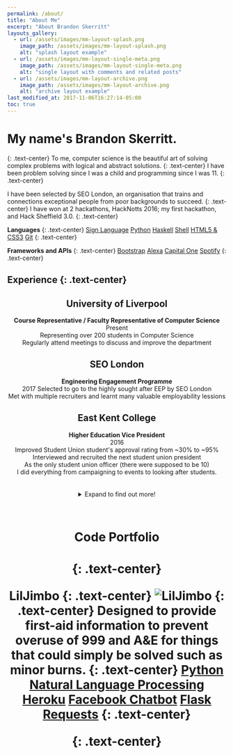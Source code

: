 ```yaml
---
permalink: /about/
title: "About Me"
excerpt: "About Brandon Skerritt"
layouts_gallery:
  - url: /assets/images/mm-layout-splash.png
    image_path: /assets/images/mm-layout-splash.png
    alt: "splash layout example"
  - url: /assets/images/mm-layout-single-meta.png
    image_path: /assets/images/mm-layout-single-meta.png
    alt: "single layout with comments and related posts"
  - url: /assets/images/mm-layout-archive.png
    image_path: /assets/images/mm-layout-archive.png
    alt: "archive layout example"
last_modified_at: 2017-11-06T16:27:14-05:00
toc: true
---
```

<style>
ul {
  list-style-position: inside;
}
</style>


<h1>My name's Brandon Skerritt.</h1>
{: .text-center}
To me, computer science is the beautiful art of solving complex problems with logical and abstract solutions.
{: .text-center}
I have been problem solving since I was a child and programming since I was 11.
{: .text-center}

I have been selected by SEO London, an organisation that trains and connections exceptional people from poor backgrounds to succeed.
{: .text-center}
I have won at 2 hackathons, HackNotts 2016; my first hackathon, and Hack Sheffield 3.0.
{: .text-center}

**Languages**
{: .text-center}
<a href="#" class="btn btn--primary">Sign Language</a>
<a href="#" class="btn btn--primary">Python</a>
<a href="#" class="btn btn--primary">Haskell</a>
<a href="#" class="btn btn--primary">Shell</a>
<a href="#" class="btn btn--primary">HTML5 & CSS3</a>
<a href="#" class="btn btn--primary">Git</a>
{: .text-center}



**Frameworks and APIs**
{: .text-center}
<a href="#" class="btn btn--primary">Bootstrap</a>
<a href="#" class="btn btn--primary">Alexa</a>
<a href="#" class="btn btn--primary">Capital One</a>
<a href="#" class="btn btn--primary">Spotify</a>
{: .text-center}

**Experience**
{: .text-center}  
---
<center>
<h2>University of Liverpool</h2>
<b>Course Representative / Faculty Representative of Computer Science</b><br>
Present <br>
Representing over 200 students in Computer Science<br>
Regularly attend meetings to discuss and improve the department
<br>

<h2>SEO London</h2>
<b>Engineering Engagement Programme</b><br>
2017
Selected to go to the highly sought after EEP by SEO London<br>
Met with multiple recruiters and learnt many valuable employability lessions
<br>

<h2>East Kent College</h2>
<b>Higher Education Vice President</b><br>
2016<br>
Improved Student Union student's approval rating from ~30% to ~95%<br>
Interviewed and recruited the next student union president<br>
As the only student union officer (there were supposed to be 10)<br>
I did everything from campaigning to events to looking after students.<br>

<br>
<br>


<details><summary>Expand to find out more!</summary><p>

<h2>University of Liverpool</h2>
  <b>Computer Science Tutor<b><br>
  Present<br>
  Tutoring year 11 school students in Computer Science
  <br>

  <h2>IDI Sprachen- und Dolmetscher-Institut*</h2>
  </b>Guest Speaker</b><br>
  2016
  Gave a 2 hour lecture on England and the English language<br>
  Informally talked to students after the lecture about everything to do with England
  <br>

  <h2>University of Liverpool</h2>
  <b>Health and Welfare Representative of Carnatic Student Village</b><br>
  Present<br>
  Running anti-sexual harrasment campaigns<br>
  Preventing students from dropping out of university for personal reasons that could be helped with

  <h2>Kent Events / freelance events marshal</h2>
  <b>Marshal / Security / Parking</b><br>
  2014 - 2017<br>
  Worked at over 50 events<br>
  In depth knowledge of how events are organised and ran

</p></details>
<br><br>
<h1>Code Portfolio<h1>
{: .text-center}
 
**LilJimbo**
{: .text-center}
![LilJimbo](https://i.imgur.com/aoqUElx.gif "LilJimbo")
{: .text-center}
Designed to provide first-aid information to prevent overuse of 999 and A&E for things that could simply be solved such as minor burns.
{: .text-center}
<a href="#" class="btn btn--primary">Python</a>
<a href="#" class="btn btn--primary">Natural Language Processing</a>
<a href="#" class="btn btn--primary">Heroku</a>
<a href="#" class="btn btn--primary">Facebook Chatbot</a>
<a href="#" class="btn btn--primary">Flask</a>
<a href="#" class="btn btn--primary">Requests</a>
{: .text-center}


{: .text-center}
